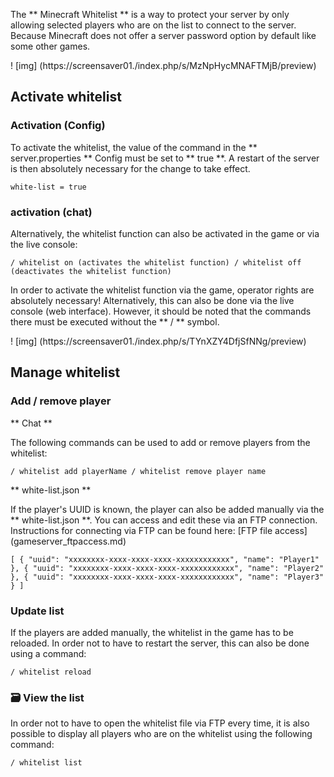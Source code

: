 The ** Minecraft Whitelist ** is a way to protect your server by only allowing selected players who are on the list to connect to the server. Because Minecraft does not offer a server password option by default like some other games.

! [img] (https://screensaver01./index.php/s/MzNpHycMNAFTMjB/preview)



## Activate whitelist



###  Activation (Config)

To activate the whitelist, the value of the command in the ** server.properties ** Config must be set to ** true **. A restart of the server is then absolutely necessary for the change to take effect.

``
white-list = true
``



###  activation (chat)

Alternatively, the whitelist function can also be activated in the game or via the live console:

``
/ whitelist on (activates the whitelist function)
/ whitelist off (deactivates the whitelist function)
``



In order to activate the whitelist function via the game, operator rights are absolutely necessary! Alternatively, this can also be done via the live console (web interface). However, it should be noted that the commands there must be executed without the ** / ** symbol.



! [img] (https://screensaver01./index.php/s/TYnXZY4DfjSfNNg/preview)



## Manage whitelist



###  Add / remove player



** Chat **

The following commands can be used to add or remove players from the whitelist:

``
/ whitelist add playerName
/ whitelist remove player name
``



** white-list.json **

If the player's UUID is known, the player can also be added manually via the ** white-list.json **. You can access and edit these via an FTP connection. Instructions for connecting via FTP can be found here: [FTP file access] (gameserver_ftpaccess.md)

``
[
  {
    "uuid": "xxxxxxxx-xxxx-xxxx-xxxx-xxxxxxxxxxxx",
    "name": "Player1"
  },
  {
    "uuid": "xxxxxxxx-xxxx-xxxx-xxxx-xxxxxxxxxxxx",
    "name": "Player2"
  },
  {
    "uuid": "xxxxxxxx-xxxx-xxxx-xxxx-xxxxxxxxxxxx",
    "name": "Player3"
  }
]
``



###  Update list

If the players are added manually, the whitelist in the game has to be reloaded. In order not to have to restart the server, this can also be done using a command:

``
 / whitelist reload
``



### 🗃 View the list

In order not to have to open the whitelist file via FTP every time, it is also possible to display all players who are on the whitelist using the following command: 

``
/ whitelist list
``
